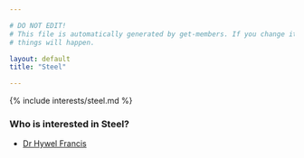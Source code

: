 ```yaml
---

# DO NOT EDIT!
# This file is automatically generated by get-members. If you change it, bad
# things will happen.

layout: default
title: "Steel"

---
```


{% include interests/steel.md %}

### Who is interested in Steel?


* [Dr Hywel Francis](../members/dr-hywel-francis.html)
